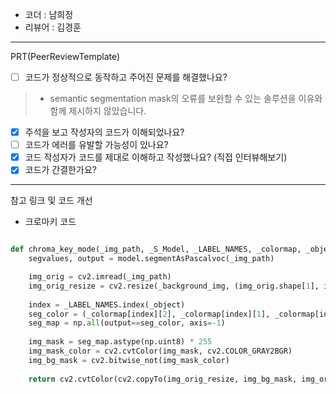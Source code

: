 - 코더 : 남희정
- 리뷰어 : 김경훈

----------------------------------------------

PRT(PeerReviewTemplate)

- [ ] 코드가 정상적으로 동작하고 주어진 문제를 해결했나요?

> * semantic segmentation mask의 오류를 보완할 수 있는 솔루션을 이유와 함께 제시하지 않았습니다.

- [X] 주석을 보고 작성자의 코드가 이해되었나요?
- [ ] 코드가 에러를 유발할 가능성이 있나요?
- [X] 코드 작성자가 코드를 제대로 이해하고 작성했나요? (직접 인터뷰해보기)
- [X] 코드가 간결한가요?

----------------------------------------------

참고 링크 및 코드 개선

* 크로마키 코드

``` python

def chroma_key_mode(_img_path, _S_Model, _LABEL_NAMES, _colormap, _object, _background_img):
    segvalues, output = model.segmentAsPascalvoc(_img_path)

    img_orig = cv2.imread(_img_path)
    img_orig_resize = cv2.resize(_background_img, (img_orig.shape[1], img_orig.shape[0]))
    
    index = _LABEL_NAMES.index(_object)
    seg_color = (_colormap[index][2], _colormap[index][1], _colormap[index][0])
    seg_map = np.all(output==seg_color, axis=-1) 
    
    img_mask = seg_map.astype(np.uint8) * 255
    img_mask_color = cv2.cvtColor(img_mask, cv2.COLOR_GRAY2BGR)
    img_bg_mask = cv2.bitwise_not(img_mask_color)
    
    return cv2.cvtColor(cv2.copyTo(img_orig_resize, img_bg_mask, img_orig), cv2.COLOR_BGR2RGB)
    
```
